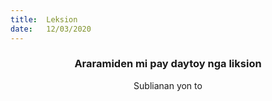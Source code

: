 ```yaml
---
title:  Leksion
date:   12/03/2020
---
```


### <center>Araramiden mi pay daytoy nga liksion</center>
<center>Sublianan yon to</center>